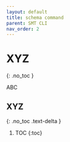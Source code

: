 ```yaml
---
layout: default
title: schema command
parent: SMT CLI
nav_order: 2
---
```


# XYZ
{: .no_toc }

ABC

## XYZ
{: .no_toc .text-delta }

1. TOC
{:toc}